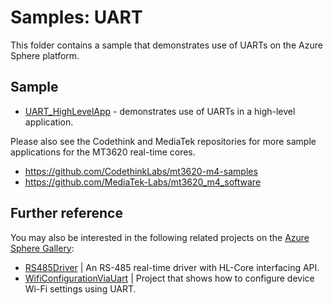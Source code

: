 # Samples: UART

This folder contains a sample that demonstrates use of UARTs on the Azure Sphere platform.

## Sample

 * [UART_HighLevelApp](UART_HighLevelApp/) - demonstrates use of UARTs in a high-level application.

Please also see the Codethink and MediaTek repositories for more sample applications for the MT3620
real-time cores.

- https://github.com/CodethinkLabs/mt3620-m4-samples
- https://github.com/MediaTek-Labs/mt3620_m4_software

## Further reference
You may also be interested in the following related projects on the [Azure Sphere Gallery](https://github.com/Azure/azure-sphere-gallery):

- [RS485Driver](https://github.com/Azure/azure-sphere-gallery/tree/main/RS485Driver) | An RS-485 real-time driver with HL-Core interfacing API.
- [WifiConfigurationViaUart](https://github.com/Azure/azure-sphere-gallery/tree/main/WifiConfigurationViaUart) | Project that shows how to configure device Wi-Fi settings using UART.
